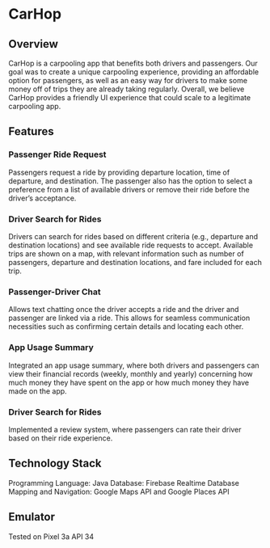# CarHop

## Overview
CarHop is a carpooling app that benefits both drivers and passengers. Our goal was to create a unique carpooling experience, providing an affordable option for passengers, as well as an easy way for drivers to make some money off of trips they are already taking regularly. Overall, we believe CarHop provides a friendly UI experience that could scale to a legitimate carpooling app.

## Features
### Passenger Ride Request
Passengers request a ride by providing departure location, time of departure, and destination. The passenger also has the option to select a preference from a list of available drivers or remove their ride before the driver’s acceptance. 
### Driver Search for Rides
Drivers can search for rides based on different criteria (e.g., departure and destination locations) and see available ride requests to accept. Available trips are shown on a map, with relevant information such as number of passengers, departure and destination locations, and fare included for each trip. 
### Passenger-Driver Chat
Allows text chatting once the driver accepts a ride and the driver and passenger are linked via a ride. This allows for seamless communication necessities such as confirming certain details and locating each other.
### App Usage Summary
Integrated an app usage summary, where both drivers and passengers can view their financial records (weekly, monthly and yearly) concerning how much money they have spent on the app or how much money they have made on the app. 
### Driver Search for Rides
Implemented a review system, where passengers can rate their driver based on their ride experience. 

## Technology Stack
Programming Language: Java
Database: Firebase Realtime Database
Mapping and Navigation: Google Maps API and Google Places API

## Emulator
Tested on Pixel 3a API 34


